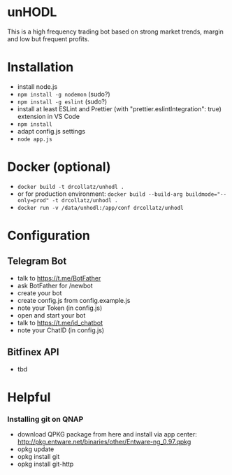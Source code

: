 # unHODL
This is a high frequency trading bot based on strong market trends, margin and low but frequent profits.

# Installation

- install node.js
- `npm install -g nodemon` (sudo?)
- `npm install -g eslint` (sudo?)
- install at least ESLint and Prettier (with "prettier.eslintIntegration": true)  extension in VS Code
- `npm install`
- adapt config.js settings
- `node app.js`

# Docker (optional)

- `docker build -t drcollatz/unhodl .`
- or for production environment: `docker build --build-arg buildmode="--only=prod" -t drcollatz/unhodl .`
- `docker run -v /data/unhodl:/app/conf drcollatz/unhodl`

# Configuration

## Telegram Bot

- talk to https://t.me/BotFather
- ask BotFather for /newbot
- create your bot
- create config.js from config.example.js
- note your Token (in config.js) 
- open and start your bot
- talk to https://t.me/id_chatbot
- note your ChatID (in config.js)

## Bitfinex API

- tbd

# Helpful

### Installing git on QNAP

- download QPKG package from here and install via app center: http://pkg.entware.net/binaries/other/Entware-ng_0.97.qpkg
- opkg update
- opkg install git
- opkg install git-http

